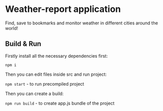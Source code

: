 # Weather-report application

Find, save to bookmarks and monitor weather in different cities around the world!

## Build & Run

Firstly install all the necessary dependencies first:

```npm i```

Then you can edit files inside src and run project:

```npm start``` - to run precompiled project

Then you can create a build:

```npm run build``` - to create app.js bundle of the project